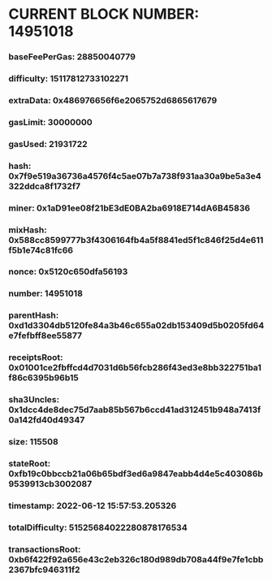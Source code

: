 # CURRENT BLOCK NUMBER: 14951018

### baseFeePerGas: 28850040779
### difficulty: 15117812733102271
### extraData: 0x486976656f6e2065752d6865617679
### gasLimit: 30000000
### gasUsed: 21931722
### hash: 0x7f9e519a36736a4576f4c5ae07b7a738f931aa30a9be5a3e4322ddca8f1732f7
### miner: 0x1aD91ee08f21bE3dE0BA2ba6918E714dA6B45836
### mixHash: 0x588cc8599777b3f4306164fb4a5f8841ed5f1c846f25d4e611f5b1e74c81fc66
### nonce: 0x5120c650dfa56193
### number: 14951018
### parentHash: 0xd1d3304db5120fe84a3b46c655a02db153409d5b0205fd64e7fefbff8ee55877
### receiptsRoot: 0x01001ce2fbffcd4d7031d6b56fcb286f43ed3e8bb322751ba1f86c6395b96b15
### sha3Uncles: 0x1dcc4de8dec75d7aab85b567b6ccd41ad312451b948a7413f0a142fd40d49347
### size: 115508
### stateRoot: 0xfb19c0bbccb21a06b65bdf3ed6a9847eabb4d4e5c403086b9539913cb3002087
### timestamp: 2022-06-12 15:57:53.205326
### totalDifficulty: 51525684022280878176534
### transactionsRoot: 0xb6f422f92a656e43c2eb326c180d989db708a44f9e7fe1cbb2367bfc946311f2

